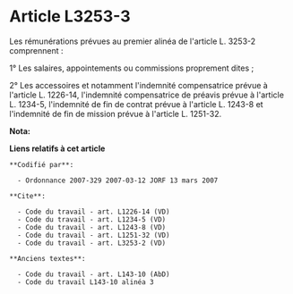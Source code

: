 # Article L3253-3

Les rémunérations prévues au premier alinéa de l'article L. 3253-2 comprennent :

1° Les salaires, appointements ou commissions proprement dites ;

2° Les accessoires et notamment l'indemnité compensatrice prévue à l'article L. 1226-14, l'indemnité compensatrice de préavis
prévue à l'article L. 1234-5, l'indemnité de fin de contrat prévue à l'article L. 1243-8 et l'indemnité de fin de mission
prévue à l'article L. 1251-32.

**Nota:**



**Liens relatifs à cet article**

	**Codifié par**:

	  - Ordonnance 2007-329 2007-03-12 JORF 13 mars 2007

	**Cite**:

	  - Code du travail - art. L1226-14 (VD)
	  - Code du travail - art. L1234-5 (VD)
	  - Code du travail - art. L1243-8 (VD)
	  - Code du travail - art. L1251-32 (VD)
	  - Code du travail - art. L3253-2 (VD)

	**Anciens textes**:

	  - Code du travail - art. L143-10 (AbD)
	  - Code du travail L143-10 alinéa 3
